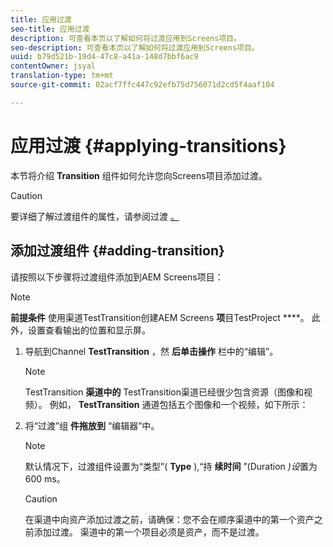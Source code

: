 ```yaml
---
title: 应用过渡
seo-title: 应用过渡
description: 可查看本页以了解如何将过渡应用到Screens项目。
seo-description: 可查看本页以了解如何将过渡应用到Screens项目。
uuid: b79d521b-19d4-47c8-a41a-148d7bbf6ac9
contentOwner: jsyal
translation-type: tm+mt
source-git-commit: 02acf7ffc447c92efb75d756071d2cd5f4aaf104

---
```



# 应用过渡 {#applying-transitions}

本节将介绍 **Transition** 组件如何允许您向Screens项目添加过渡。


>[!CAUTION]
>
>要详细了解过渡组件的属性，请参阅过渡 [。](adding-components-to-a-channel.md#transition)

## 添加过渡组件 {#adding-transition}

请按照以下步骤将过渡组件添加到AEM Screens项目：

>[!NOTE]
>
>**前提条件**
> 使用渠道TestTransition创建AEM Screens **项**&#x200B;目TestProject ****。 此外，设置查看输出的位置和显示屏。

1. 导航到Channel **TestTransition** ，然 **后单击操作** 栏中的“编辑”。



   >[!NOTE]
   >
   >TestTransition **渠道中的** TestTransition渠道已经很少包含资源（图像和视频）。 例如， **TestTransition** 通道包括五个图像和一个视频，如下所示：



1. 将“过渡”组 **件拖放到** “编辑器”中。

   > [!NOTE]
   >
   >默认情况下，过渡组件设置为“类型”( **Type** ),“持 **续时间** ”(Duration *)设*&#x200B;置为600 ms。


   >[!CAUTION]
   >
   >在渠道中向资产添加过渡之前，请确保：您不会在顺序渠道中的第一个资产之前添加过渡。 渠道中的第一个项目必须是资产，而不是过渡。
